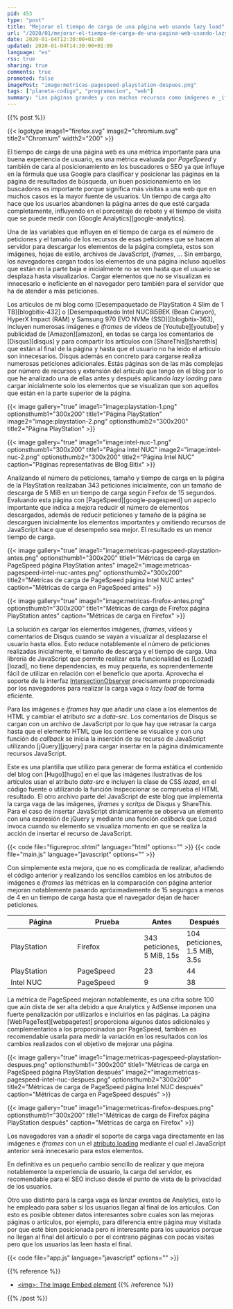 ```yaml
---
pid: 453
type: "post"
title: "Mejorar el tiempo de carga de una página web usando lazy load"
url: "/2020/01/mejorar-el-tiempo-de-carga-de-una-pagina-web-usando-lazy-load/"
date: 2020-01-04T12:30:00+01:00
updated: 2020-01-04T14:30:00+01:00
language: "es"
rss: true
sharing: true
comments: true
promoted: false
imagePost: "image:metricas-pagespeed-playstation-despues.png"
tags: ["planeta-codigo", "programacion", "web"]
summary: "Las páginas grandes y con muchos recursos como imágenes e _iframes_ implementar la carga vaga o _lazy load_ obtienen un gran beneficio, necesitando realizar menos peticiones en la carga inicial, con menos tamaño y cargándose en menos tiempo. Los navegadores han añadido soporte para desde JavaScript proporciona este soporte."
---
```


{{% post %}}

{{< logotype image1="firefox.svg" image2="chromium.svg" title2="Chromium" width2="200" >}}

El tiempo de carga de una página web es una métrica importante para una buena experiencia de usuario, es una métrica evaluada por _PageSpeed_ y también de cara al posicionamiento en los buscadores o SEO ya que influye en la fórmula que usa Google para clasificar y posicionar las páginas en la página de resultados de búsqueda, un buen posicionamiento en los buscadores es importante porque significa más visitas a una web que en muchos casos es la mayor fuente de usuarios. Un tiempo de carga alto hace que los usuarios abandonen la página antes de que esté cargada completamente, influyendo en el porcentaje de rebote y el tiempo de visita que se puede medir con [Google Analytics][google-analytics].

Una de las variables que influyen en el tiempo de carga es el número de peticiones y el tamaño de los recursos de esas peticiones que se hacen al servidor para descargar los elementos de la página completa, estos son imágenes, hojas de estilo, archivos de JavaScript, _iframes_, ... Sin embargo, los navegadores cargan todos los elementos de una página incluso aquellos que están en la parte baja e inicialmente no se ven hasta que el usuario se desplaza hasta visualizarlos. Cargar elementos que no se visualizan es innecesario e ineficiente en el navegador pero también para el servidor que ha de atender a más peticiones.

Los artículos de mi blog como [Desempaquetado de PlayStation 4 Slim de 1 TB][blogbitix-432] o [Desempaquetado Intel NUC8i5BEK (Bean Canyon), HyperX Impact (RAM) y Samsung 970 EVO NVMe (SSD)][blogbitix-363], incluyen numerosas imágenes e _iframes_ de vídeos de [Youtube][youtube] y publicidad de [Amazon][amazon], en todas se carga los comentarios de [Disqus][disqus] y para compartir los artículos con [ShareThis][sharethis] que están al final de la página y hasta que el usuario no ha leido el artículo son innecesarios. Disqus además en concreto para cargarse realiza numerosas peticiones adicionales. Estás páginas son de las más complejas por número de recursos y extensión del artículo que tengo en el blog por lo que he analizado una de ellas antes y después aplicando _lazy loading_ para cargar inicialmente solo los elementos que se visualizan que son aquellos que están en la parte superior de la página.

{{< image
    gallery="true"
    image1="image:playstation-1.png" optionsthumb1="300x200" title1="Página PlayStation"
    image2="image:playstation-2.png" optionsthumb2="300x200" title2="Página PlayStation" >}}

{{< image
    gallery="true"
    image1="image:intel-nuc-1.png" optionsthumb1="300x200" title1="Página Intel NUC"
    image2="image:intel-nuc-2.png" optionsthumb2="300x200" title2="Página Intel NUC"
    caption="Páginas representativas de Blog Bitix" >}}

Analizando el número de peticiones, tamaño y tiempo de carga en la página de la PlayStation realizaban 343 peticiones inicialmente, con un tamaño de descarga de 5 MiB en un tiempo de carga según Firefox de 15 segundos. Evaluando esta página con [PageSpeed][google-pagespeed] un aspecto importante que indica a mejora reducir el número de elementos descargados, además de reducir peticiones y tamaño de la página se descarguen inicialmente los elementos importantes y omitiendo recursos de JavaScript hace que el desempeño sea mejor. El resultado es un menor tiempo de carga.

{{< image
    gallery="true"
    image1="image:metricas-pagespeed-playstation-antes.png" optionsthumb1="300x200" title1="Métricas de carga en PageSpeed página PlayStation antes"
    image2="image:metricas-pagespeed-intel-nuc-antes.png" optionsthumb2="300x200" title2="Métricas de carga de PageSpeed página Intel NUC antes"
    caption="Métricas de carga en PageSpeed antes" >}}

{{< image
    gallery="true"
    image1="image:metricas-firefox-antes.png" optionsthumb1="300x200" title1="Métricas de carga de Firefox página PlayStation antes"
    caption="Métricas de carga en Firefox" >}}

La solución es cargar los elementos imágenes, _iframes_, vídeos y comentarios de Disqus cuando se vayan a visualizar al desplazarse el usuario hasta ellos. Esto reduce notablemente el número de peticiones realizadas inicialmente, el tamaño de descarga y el tiempo de carga. Una librería de JavaScript que permite realizar esta funcionalidad es [Lozad][lozad], no tiene dependencias, es muy pequeña, es soprendentemente fácil de utilizar en relación con el beneficio que aporta. Aprovecha el soporte de la interfaz [IntersectionObserver](https://developer.mozilla.org/en-US/docs/Web/API/IntersectionObserver) precisamente proporcionada por los navegadores para realizar la carga vaga o _lazy load_ de forma eficiente.

Para las imágenes e _iframes_ hay que añadir una clase a los elementos de HTML y cambiar el atributo _src_ a _data-src_. Los comentarios de Disqus se cargan con un archivo de JavaScript por lo que hay que retrasar la carga hasta que el elemento HTML que los contiene se visualice y con una función de _callback_ se inicia la inserción de su recurso de JavaScript utilizando [jQuery][jquery] para cargar insertar en la página dinámicamente recursos JavaScript.

Este es una plantilla que utilizo para generar de forma estática el contenido del blog con [Hugo][hugo] en el que las imágenes ilustrativas de los artículos usan el atributo _data-src_ e incluyen la clase de CSS _lozad_, en el código fuente o utilizando la función Inspeccionar se comprueba el HTML resultado. El otro archivo parte del JavaScript de este blog que implementa la carga vaga de las imágenes, _iframes_ y _scritps_ de Disqus y ShareThis. Para el caso de insertar JavaScript dinámicamente se observa un elemento con una expresión de jQuery y mediante una función _callback_ que Lozad invoca cuando su elemento se visualiza momento en que se realiza la acción de insertar el recurso de JavaScript.

{{< code file="figureproc.xhtml" language="html" options="" >}}
{{< code file="main.js" language="javascript" options="" >}}

Con simplemente esta mejora, que no es complicada de realizar, añadiendo el código anterior y realizando los sencillos cambios en los atributos de imágenes e _iframes_ las métricas en la comparación con página anterior mejoran notablemente pasando apróximadamente de 15 segungos a menos de 4 en un tiempo de carga hasta que el navegador dejan de hacer peticiones.

<table class="table">
    <thead class="thead-light">
        <tr>
            <th class="thead-light" width="140px">Página</th>
            <th class="thead-light" width="140px">Prueba</th>
            <th>Antes</th>
            <th>Después</th>
        </tr>
    </thead>
    <tbody>
        <tr>
            <td>PlayStation</td>
            <td>Firefox</td>
            <td>343 peticiones, 5 MiB, 15s</td>
            <td>104 peticiones, 1.5 MiB, 3.5s</td>
        </tr>
        <tr>
            <td>PlayStation</td>
            <td>PageSpeed</td>
            <td>23</td>
            <td>44</td>
        </tr>
        <tr>
            <td>Intel NUC</td>
            <td>PageSpeed</td>
            <td>9</td>
            <td>38</td>
        </tr>
    </tbody>
</table>

La métrica de PageSpeed mejoran notablemente, es una cifra sobre 100 que aún dista de ser alta debido a que Analytics y AdSense imponen una fuerte penalización por utilizarlos e incluirlos en las páginas. La página [WebPageTest][webpagetest] proporciona algunos datos adicionales y complementarios a los proporcinados por PageSpeed, también es recomendable usarla para medir la variación en los resultados con los cambios realizados con el objetivo de mejorar una página.

{{< image
    gallery="true"
    image1="image:metricas-pagespeed-playstation-despues.png" optionsthumb1="300x200" title1="Métricas de carga en PageSpeed página PlayStation después"
    image2="image:metricas-pagespeed-intel-nuc-despues.png" optionsthumb2="300x200" title2="Métricas de carga de PageSpeed página Intel NUC después"
    caption="Métricas de carga en PageSpeed después" >}}

{{< image
    gallery="true"
    image1="image:metricas-firefox-despues.png" optionsthumb1="300x200" title1="Métricas de carga de Firefox página PlayStation después"
    caption="Métricas de carga en Firefox" >}}

Los navegadores van a añadir el soporte de carga vaga directamente en las imágenes e _iframes_ con un el [atributo loading](https://developer.mozilla.org/en-US/docs/Web/Performance/Lazy_loading) mediante el cual el JavaScript anterior será innecesario para estos elementos.

En definitiva es un pequeño cambio sencillo de realizar y que mejora notablemente la experiencia de usuario, la carga del servidor, es recomendable para el SEO incluso desde el punto de vista de la privacidad de los usuarios.

Otro uso distinto para la carga vaga es lanzar eventos de Analytics, esto lo he empleado para saber si los usuarios llegan al final de los artículos. Con esto es posible obtener datos interesantes sobre cuales son las mejoras páginas o artículos, por ejemplo, para diferencia entre página muy visitada por que esté bien posicionada pero ni interesante para los uauarios porque no llegan al final del artículo o por el contrario páginas con pocas visitas pero que los usuarios las leen hasta el final.

{{< code file="app.js" language="javascript" options="" >}}

{{% reference %}}
* [\<img\>: The Image Embed element](https://developer.mozilla.org/en-US/docs/Web/HTML/Element/Img)
{{% /reference %}}

{{% /post %}}
